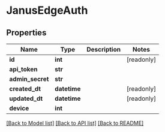 # JanusEdgeAuth


## Properties
Name | Type | Description | Notes
------------ | ------------- | ------------- | -------------
**id** | **int** |  | [readonly] 
**api_token** | **str** |  | 
**admin_secret** | **str** |  | 
**created_dt** | **datetime** |  | [readonly] 
**updated_dt** | **datetime** |  | [readonly] 
**device** | **int** |  | 

[[Back to Model list]](../README.md#documentation-for-models) [[Back to API list]](../README.md#documentation-for-api-endpoints) [[Back to README]](../README.md)


